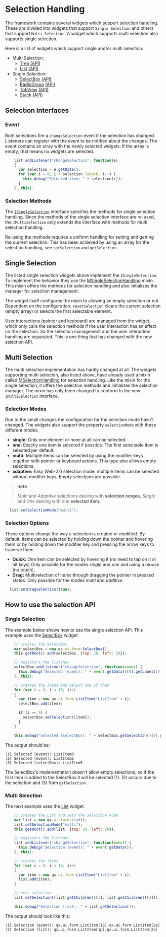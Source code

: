 # Selection Handling

The framework contains several widgets which support selection
handling. These are divided into widgets that support `Single
Selection` and others that support `Multi Selection`. A widget
which supports multi selection also supports single selection.

Here is a list of widgets which support single and/or multi selection:

-   Multi Selection:
    -   [Tree](apps://demobrowser/#widget~Tree.html) [(API)](apps://apiviewer/#qx.ui.tree.Tree)
    -   [List](apps://demobrowser/#widget~List.html) [(API)](apps://apiviewer/#qx.ui.form.List)
-   Single Selection:
    -   [SelectBox](apps://demobrowser/#widget~SelectBox.html) [(API)](apps://apiviewer/#qx.ui.form.SelectBox)
    -   [RadioGroup](apps://demobrowser/#widget~RadioButton.html) [(API)](apps://apiviewer/#qx.ui.form.RadioGroup)
    -   [TabView](apps://demobrowser/#widget~TabView.html) [(API)](apps://apiviewer/#qx.ui.tabview.TabView)
    -   [Stack](apps://demobrowser/#widget~StackContainer.html) [(API)](apps://apiviewer/#qx.ui.container.Stack)

## Selection Interfaces

### Event

Both selections fire a `changeSelection` event if the selection has
changed. Listeners can register with the event to be notified about
the changes. The event contains an array with the newly selected
widgets. If the array is empty, that means no widgets are selected.

```javascript
    list.addListener("changeSelection", function(e)
    {
      var selection = e.getData();
      for (var i = 0; i < selection.length; i++) {
        this.debug("Selected item: " + selection[i]);
      }
    }, this);
```

### Selection Methods

The [`ISingleSelection`](apps://apiviewer/#https://qooxdoo.org/qxl.apiviewer/#qx.ui.core.ISingleSelection)
interface specifies the methods for single selection handling. Since the methods of
the single selection interface are re-used, the `IMultiSelection` only extends the
interface with methods for multi selection handling.

Re-using the methods requires a uniform handling for setting and
getting the current selection. This has been achieved by using an array
for the selection handling, see `setSelection` and `getSelection`.

## Single Selection

The listed single selection widgets above implement the
`ISingleSelection`. To implement the behavior they use the
[MSingleSelectionHandling](apps://apiviewer/#qx.ui.core.MSingleSelectionHandling)
mixin. This mixin offers the methods for selection handling
and also initializes the manager for selection management.

The widget itself configures the mixin to allowing an empty selection
or not. Dependent on the configuration, `resetSelection` clears the
current selection (empty array) or selects the first selectable element.

User interactions (pointer and keyboard) are managed from the widget, which
only calls the selection methods if the user interaction has an effect on the
selection. So the selection management and the user interaction handling are
separated. This is one thing that has changed with the new selection API.

## Multi Selection

The multi selection implementation has hardly changed at all. The widgets
supporting multi selection, also listed above, have already used a mixin
called [MSelectionHandling](apps://apiviewer/#qx.ui.core.MSelectionHandling)
for selection handling. Like the mixin for the single selection, it offers
the selection methods and initializes the selection manager. The mixin
has only been changed to conform to the new `IMultiSelection` interface.

### Selection Modes

Due to the small changes the configuration for the
selection mode hasn't changed. The widgets also support
the property `selectionMode` with these different modes:

-   **single:** Only one element or none at all can be selected.
-   **one:** Exactly one item is selected if possible. The first selectable item is selected per default.
-   **multi:** Multiple items can be selected by using the modifier keys together with pointer or keyboard actions. This type also allows empty selections.
-   **adaptive:** Easy Web-2.0 selection mode: multiple items can be selected without modifier keys. Empty selections are possible.

> **note**
>
> *Multi* and *Adaptive* selections dealing with **selection ranges**, *Single* and *One* dealing with one **selected item**.

```javascript
  list.setSelectionMode("multi");
```

### Selection Options

These options change the way a selection is created or modified. By default,
items can be selected by holding down the pointer and hovering them or by
holding down the modifier key and pressing the arrow keys to traverse them.

-   **Quick:** One item can be selected by hovering it (no need to tap on it or hit keys) Only possible for the modes *single* and *one* and using a mouse (no touch).
-   **Drag:** Multiselection of items through dragging the pointer in pressed states. Only possible for the modes *multi* and *additive*.

```javascript
  list.setDragSelection(true);
```

## How to use the selection API

### Single Selection

The example below shows how to use the single selection API. This example
uses the [SelectBox](apps://apiviewer/#qx.ui.form.SelectBox) widget:

```javascript
    // creates the SelectBox
    var selectBox = new qx.ui.form.SelectBox();
    this.getRoot().add(selectBox, {top: 20, left: 20});

    // registers the listener
    selectBox.addListener("changeSelection", function(event) {
      this.debug("Selected (event): " + event.getData()[0].getLabel());
    }, this);

    // creates the items and select one of them
    for (var i = 0; i < 10; i++)
    {
      var item = new qx.ui.form.ListItem("ListItem" + i);
      selectBox.add(item);

      if (i == 5) {
        selectBox.setSelection([item]);
      }
    }

    this.debug("Selected (selectBox): " + selectBox.getSelection()[0].getLabel());

```

The output should be:

    (1) Selected (event): ListItem0
    (2) Selected (event): ListItem5
    (3) Selected (selectBox): ListItem5

The SelectBox's implementation doesn't allow empty selections, so
if the first item is added to the SelectBox it will be selected
(1). (2) occurs due to the selection and (3) from `getSelection`.

### Multi Selection

The next example uses the [List](apps://apiviewer/#qx.ui.form.List) widget:

```javascript
    // creates the List and sets the selection mode
    var list = new qx.ui.form.List();
    list.setSelectionMode("multi");
    this.getRoot().add(list, {top: 20, left: 20});

    // registers the listener
    list.addListener("changeSelection", function(event) {
      this.debug("Selection (event): " + event.getData());
    }, this);

    // creates the items
    for (var i = 0; i < 10; i++)
    {
      var item = new qx.ui.form.ListItem("ListItem" + i);
      list.add(item);
    }

    // sets selection
    list.setSelection([list.getChildren()[1], list.getChildren()[4]]);

    this.debug("Selection (list): " + list.getSelection());
```

The output should look like this:

    (1) Selection (event): qx.ui.form.ListItem[1p],qx.ui.form.ListItem[2a]
    (2) Selection (list): qx.ui.form.ListItem[1p],qx.ui.form.ListItem[2a]
